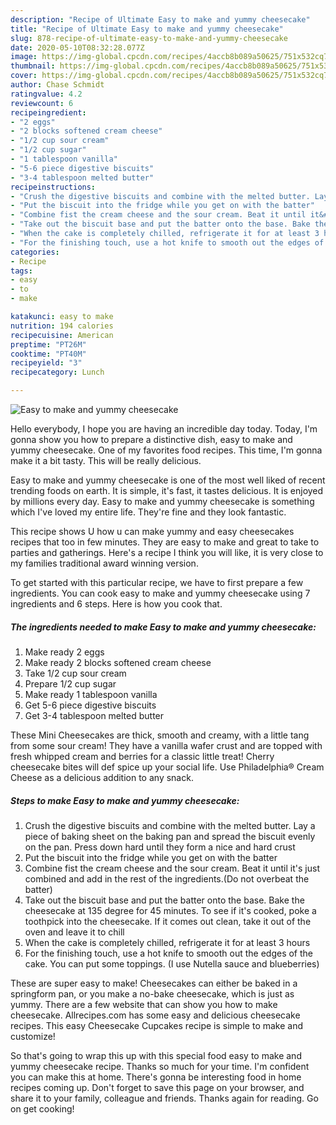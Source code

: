 ```yaml
---
description: "Recipe of Ultimate Easy to make and yummy cheesecake"
title: "Recipe of Ultimate Easy to make and yummy cheesecake"
slug: 878-recipe-of-ultimate-easy-to-make-and-yummy-cheesecake
date: 2020-05-10T08:32:28.077Z
image: https://img-global.cpcdn.com/recipes/4accb8b089a50625/751x532cq70/easy-to-make-and-yummy-cheesecake-recipe-main-photo.jpg
thumbnail: https://img-global.cpcdn.com/recipes/4accb8b089a50625/751x532cq70/easy-to-make-and-yummy-cheesecake-recipe-main-photo.jpg
cover: https://img-global.cpcdn.com/recipes/4accb8b089a50625/751x532cq70/easy-to-make-and-yummy-cheesecake-recipe-main-photo.jpg
author: Chase Schmidt
ratingvalue: 4.2
reviewcount: 6
recipeingredient:
- "2 eggs"
- "2 blocks softened cream cheese"
- "1/2 cup sour cream"
- "1/2 cup sugar"
- "1 tablespoon vanilla"
- "5-6 piece digestive biscuits"
- "3-4 tablespoon melted butter"
recipeinstructions:
- "Crush the digestive biscuits and combine with the melted butter. Lay a piece of baking sheet on the baking pan and spread the biscuit evenly on the pan. Press down hard until they form a nice and hard crust"
- "Put the biscuit into the fridge while you get on with the batter"
- "Combine fist the cream cheese and the sour cream. Beat it until it&#39;s just combined and add in the rest of the ingredients.(Do not overbeat the batter)"
- "Take out the biscuit base and put the batter onto the base. Bake the cheesecake at 135 degree for 45 minutes. To see if it&#39;s cooked, poke a toothpick into the cheesecake. If it comes out clean, take it out of the oven and leave it to chill"
- "When the cake is completely chilled, refrigerate it for at least 3 hours"
- "For the finishing touch, use a hot knife to smooth out the edges of the cake. You can put some toppings. (I use Nutella sauce and blueberries)"
categories:
- Recipe
tags:
- easy
- to
- make

katakunci: easy to make 
nutrition: 194 calories
recipecuisine: American
preptime: "PT26M"
cooktime: "PT40M"
recipeyield: "3"
recipecategory: Lunch

---
```



![Easy to make and yummy cheesecake](https://img-global.cpcdn.com/recipes/4accb8b089a50625/751x532cq70/easy-to-make-and-yummy-cheesecake-recipe-main-photo.jpg)

Hello everybody, I hope you are having an incredible day today. Today, I'm gonna show you how to prepare a distinctive dish, easy to make and yummy cheesecake. One of my favorites food recipes. This time, I'm gonna make it a bit tasty. This will be really delicious.

Easy to make and yummy cheesecake is one of the most well liked of recent trending foods on earth. It is simple, it's fast, it tastes delicious. It is enjoyed by millions every day. Easy to make and yummy cheesecake is something which I've loved my entire life. They're fine and they look fantastic.

This recipe shows U how u can make yummy and easy cheesecakes recipes that too in few minutes. They are easy to make and great to take to parties and gatherings. Here&#39;s a recipe I think you will like, it is very close to my families traditional award winning version.


To get started with this particular recipe, we have to first prepare a few ingredients. You can cook easy to make and yummy cheesecake using 7 ingredients and 6 steps. Here is how you cook that.

<!--inarticleads1-->

##### The ingredients needed to make Easy to make and yummy cheesecake:

1. Make ready 2 eggs
1. Make ready 2 blocks softened cream cheese
1. Take 1/2 cup sour cream
1. Prepare 1/2 cup sugar
1. Make ready 1 tablespoon vanilla
1. Get 5-6 piece digestive biscuits
1. Get 3-4 tablespoon melted butter


These Mini Cheesecakes are thick, smooth and creamy, with a little tang from some sour cream! They have a vanilla wafer crust and are topped with fresh whipped cream and berries for a classic little treat! Cherry cheesecake bites will def spice up your social life. Use Philadelphia® Cream Cheese as a delicious addition to any snack. 

<!--inarticleads2-->

##### Steps to make Easy to make and yummy cheesecake:

1. Crush the digestive biscuits and combine with the melted butter. Lay a piece of baking sheet on the baking pan and spread the biscuit evenly on the pan. Press down hard until they form a nice and hard crust
1. Put the biscuit into the fridge while you get on with the batter
1. Combine fist the cream cheese and the sour cream. Beat it until it&#39;s just combined and add in the rest of the ingredients.(Do not overbeat the batter)
1. Take out the biscuit base and put the batter onto the base. Bake the cheesecake at 135 degree for 45 minutes. To see if it&#39;s cooked, poke a toothpick into the cheesecake. If it comes out clean, take it out of the oven and leave it to chill
1. When the cake is completely chilled, refrigerate it for at least 3 hours
1. For the finishing touch, use a hot knife to smooth out the edges of the cake. You can put some toppings. (I use Nutella sauce and blueberries)


These are super easy to make! Cheesecakes can either be baked in a springform pan, or you make a no-bake cheesecake, which is just as yummy. There are a few website that can show you how to make cheesecake. Allrecipes.com has some easy and delicious cheesecake recipes. This easy Cheesecake Cupcakes recipe is simple to make and customize! 

So that's going to wrap this up with this special food easy to make and yummy cheesecake recipe. Thanks so much for your time. I'm confident you can make this at home. There's gonna be interesting food in home recipes coming up. Don't forget to save this page on your browser, and share it to your family, colleague and friends. Thanks again for reading. Go on get cooking!
